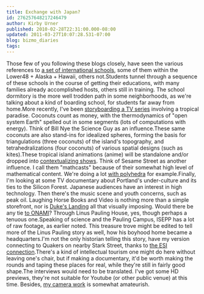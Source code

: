 ```yaml
---
title: Exchange with Japan?
id: 276257648217246479
author: Kirby Urner
published: 2010-02-28T22:31:00.000-08:00
updated: 2011-03-27T10:07:28.531-07:00
blog: bizmo_diaries
tags: 
---
```


Those few of you following these blogs closely, have seen the various references to [a set of international schools](http://mybizmo.blogspot.com/2008/08/new-kind-of-charter.html), some of them within the Lower48 + Alaska + Hawaii, others not.Students tunnel through a sequence of these schools in the course of getting their educations, with many families already accomplished hosts, others still in training.  The school dormitory is the more well trodden path in some neighborhoods, as we're talking about a kind of boarding school, for students far away from home.More recently, I've been [storyboarding a TV series](http://groups.google.com/group/mathfuture/browse_thread/thread/4aa4b568e87ba90b?hl=en) involving a tropical paradise.  Coconuts count as money, with the thermodynamics of "open system Earth" spelled out in some segments (lots of computations with energy).  Think of Bill Nye the Science Guy as an influence.These same coconuts are also stand-ins for idealized spheres, forming the basis for triangulations (three coconuts) of the island's topography, and tetrahedralizations (four coconuts) of various spatial designs (such as kites).These tropical island animations (anime) will be standalone and/or dropped into [contextualizing shows](http://mybizmo.blogspot.com/2010/02/more-musings-about-television.html).  Think of Sesame Street as another influence.  I call them "mathcasts" because of their somewhat high level of mathematical content.  We're doing a lot [with polyhedra](http://worldgame.blogspot.com/2010/02/main-menu.html) for example.Finally, I'm looking at some TV documentary about Portland's under-culture and its ties to the Silicon Forest.  Japanese audiences have an interest in high technology.  Then there's the music scene and youth concerns, such as peak oil.  Laughing Horse Books and Video is nothing more than a simple storefront, nor is [Duke's Landing](http://mybizmo.blogspot.com/2010/06/rad-portland.html) all that visually imposing.  Would there be any tie [to ONAMI](http://worldgame.blogspot.com/2009/11/onami-tour.html)?  Through Linus Pauling House, yes, though perhaps a tenuous one.Speaking of science and the Pauling Campus, ISEPP has a lot of raw footage, as earlier noted.  This treasure trove might be edited to tell more of the Linus Pauling story as well, how his boyhood home became a headquarters.I'm not the only historian telling this story, have my version connecting to Quakers on nearby Stark Street, thanks to [the ESI connection](http://controlroom.blogspot.com/2009/05/silicon-forest-origins.html).There's a kind of intellectual tourism one might do here without leaving one's chair, but if making a documentary, it'd be worth making the rounds and taping these places for real, while they're still in fairly good shape.The interviews would need to be translated.  I've got some HD previews, they're not suitable for Youtube (or other public venue) at this time.  Besides, [my camera work](http://www.youtube.com/watch?v=h923W5h3-oM) is somewhat amateurish.